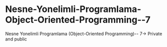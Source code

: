 # Nesne-Yonelimli-Programlama-Object-Oriented-Programming--7
Nesne Yonelimli Programlama (Object-Oriented Programming)-- 7-> Private and public
